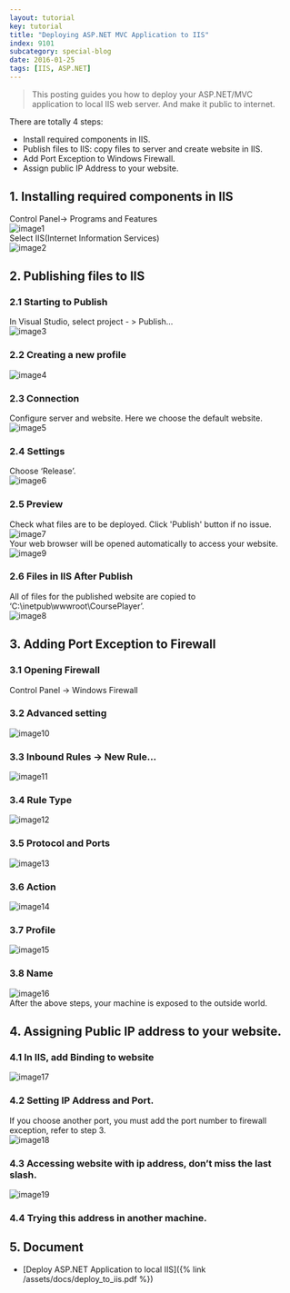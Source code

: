 ```yaml
---
layout: tutorial
key: tutorial
title: "Deploying ASP.NET MVC Application to IIS"
index: 9101
subcategory: special-blog
date: 2016-01-25
tags: [IIS, ASP.NET]
---
```


> This posting guides you how to deploy your ASP.NET/MVC application to local IIS web server. And make it public to internet.

There are totally 4 steps:  

* Install required components in IIS.
* Publish files to IIS: copy files to server and create website in IIS.
* Add Port Exception to Windows Firewall.
* Assign public IP Address to your website.

## 1. Installing required components in IIS
Control Panel-> Programs and Features  
![image1](/assets/images/blog/2016-01-25/image1.png)  
Select IIS(Internet Information Services)  
![image2](/assets/images/blog/2016-01-25/image2.png)  

## 2. Publishing files to IIS  
### 2.1 Starting to Publish
In Visual Studio, select project - &gt; Publish…  
![image3](/assets/images/blog/2016-01-25/image3.png)  
### 2.2 Creating a new profile  
![image4](/assets/images/blog/2016-01-25/image4.png)  
### 2.3 Connection
Configure server and website. Here we choose the default website.  
![image5](/assets/images/blog/2016-01-25/image5.png)  
### 2.4 Settings
Choose ‘Release’.  
![image6](/assets/images/blog/2016-01-25/image6.png)  
### 2.5 Preview
Check what files are to be deployed. Click 'Publish' button if no issue.
![image7](/assets/images/blog/2016-01-25/image7.png)  
Your web browser will be opened automatically to access your website.  
![image9](/assets/images/blog/2016-01-25/image9.png)  
### 2.6 Files in IIS After Publish
All of files for the published website are copied to ‘C:\\inetpub\\wwwroot\\CoursePlayer’.  
![image8](/assets/images/blog/2016-01-25/image8.png)  

## 3. Adding Port Exception to Firewall  
### 3.1 Opening Firewall
Control Panel -&gt; Windows Firewall  
### 3.2 Advanced setting
![image10](/assets/images/blog/2016-01-25/image10.png)  
### 3.3 Inbound Rules -&gt; New Rule…
![image11](/assets/images/blog/2016-01-25/image11.png)  
### 3.4 Rule Type  
![image12](/assets/images/blog/2016-01-25/image12.png)  
### 3.5 Protocol and Ports  
![image13](/assets/images/blog/2016-01-25/image13.png)  
### 3.6 Action  
![image14](/assets/images/blog/2016-01-25/image14.png)  
### 3.7 Profile  
![image15](/assets/images/blog/2016-01-25/image15.png)  
### 3.8 Name  
![image16](/assets/images/blog/2016-01-25/image16.png)  
After the above steps, your machine is exposed to the outside world.

## 4. Assigning Public IP address to your website.  
### 4.1 In IIS, add Binding to website  
![image17](/assets/images/blog/2016-01-25/image17.png)  
### 4.2 Setting IP Address and Port.
If you choose another port, you must add the port number to firewall exception, refer to step 3.  
![image18](/assets/images/blog/2016-01-25/image18.png)  
### 4.3 Accessing website with ip address, don’t miss the last slash.  
![image19](/assets/images/blog/2016-01-25/image19.png)  
### 4.4 Trying this address in another machine.  

## 5. Document
* [Deploy ASP.NET Application to local IIS]({% link /assets/docs/deploy_to_iis.pdf %})
